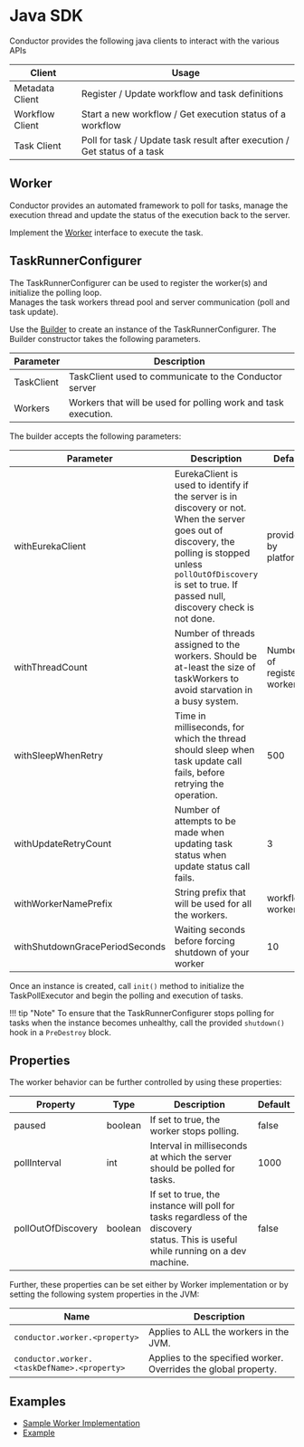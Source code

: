 # Java SDK

Conductor provides the following java clients to interact with the various APIs

| Client          | Usage                                                                     |
|-----------------|---------------------------------------------------------------------------|
| Metadata Client | Register / Update workflow and task definitions                           |
| Workflow Client | Start a new workflow / Get execution status of a workflow                 |
| Task Client     | Poll for task / Update task result after execution / Get status of a task |

## Worker
Conductor provides an automated framework to poll for tasks, manage the execution thread and update the status of the execution back to the server.

Implement the [Worker](https://github.com/conductor-oss/conductor/blob/main/client/src/main/java/com/netflix/conductor/client/worker/Worker.java) interface to execute the task.

## TaskRunnerConfigurer  
The TaskRunnerConfigurer can be used to register the worker(s) and initialize the polling loop.  
Manages the task workers thread pool and server communication (poll and task update).  

Use the [Builder](https://github.com/conductor-oss/conductor/blob/main/client/src/main/java/com/netflix/conductor/client/automator/TaskRunnerConfigurer.java#L62) to create an instance of the TaskRunnerConfigurer. The Builder constructor takes the following parameters.

| Parameter  | Description                                                   |
| ---------- | ------------------------------------------------------------- |
| TaskClient | TaskClient used to communicate to the Conductor server        |
| Workers    | Workers that will be used for polling work and task execution.|

The builder accepts the following parameters:

| Parameter                      | Description                                                                                                                                                                                                                    | Default                      |
|--------------------------------|--------------------------------------------------------------------------------------------------------------------------------------------------------------------------------------------------------------------------------|------------------------------|
| withEurekaClient               | EurekaClient is used to identify if the server is in discovery or not.  When the server goes out of discovery, the polling is stopped unless `pollOutOfDiscovery` is set to true. If passed null, discovery check is not done. | provided by platform         |
| withThreadCount                | Number of threads assigned to the workers. Should be at-least the size of taskWorkers to avoid starvation in a busy system.                                                                                                    | Number of registered workers |
| withSleepWhenRetry             | Time in milliseconds, for which the thread should sleep when task update call fails, before retrying the operation.                                                                                                            | 500                          |
| withUpdateRetryCount           | Number of attempts to be made when updating task status when update status call fails.                                                                                                                                         | 3                            |
| withWorkerNamePrefix           | String prefix that will be used for all the workers.                                                                                                                                                                           | workflow-worker-             |
| withShutdownGracePeriodSeconds | Waiting seconds before forcing shutdown of your worker                                                                                                                                                                         | 10                           |

Once an instance is created, call `init()` method to initialize the TaskPollExecutor and begin the polling and execution of tasks.

!!! tip "Note"
    To ensure that the TaskRunnerConfigurer stops polling for tasks when the instance becomes unhealthy, call the provided `shutdown()` hook in a `PreDestroy` block.

## Properties
The worker behavior can be further controlled by using these properties:

| Property           | Type    | Description                                                                                                                                | Default |
|--------------------|---------|--------------------------------------------------------------------------------------------------------------------------------------------|---------|
| paused             | boolean | If set to true, the worker stops polling.                                                                                                  | false   |
| pollInterval       | int     | Interval in milliseconds at which the server should be polled for tasks.                                                                   | 1000    |
| pollOutOfDiscovery | boolean | If set to true, the instance will poll for tasks regardless of the discovery  <br/> status. This is useful while running on a dev machine. | false   |

Further, these properties can be set either by Worker implementation or by setting the following system properties in the JVM:

| Name                                        | Description                                                      |
|---------------------------------------------|------------------------------------------------------------------|
| `conductor.worker.<property>`               | Applies to ALL the workers in the JVM.                           |
| `conductor.worker.<taskDefName>.<property>` | Applies to the specified worker.  Overrides the global property. |

## Examples

* [Sample Worker Implementation](https://github.com/conductor-oss/conductor/blob/main/client/src/test/java/com/netflix/conductor/client/sample/SampleWorker.java)
* [Example](https://github.com/conductor-oss/conductor/blob/main/client/src/test/java/com/netflix/conductor/client/sample/Main.java)

